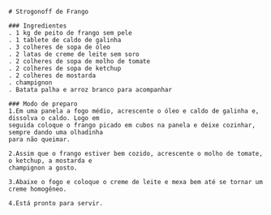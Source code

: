	
	# Strogonoff de Frango
	
	### Ingredientes
	. 1 kg de peito de frango sem pele
	. 1 tablete de caldo de galinha
	. 3 colheres de sopa de óleo
	. 2 latas de creme de leite sem soro
	. 2 colheres de sopa de molho de tomate
	. 2 colheres de sopa de ketchup
	. 2 colheres de mostarda
	. champignon
	. Batata palha e arroz branco para acompanhar

	### Modo de preparo
	1.Em uma panela a fogo médio, acrescente o óleo e caldo de galinha e, dissolva o caldo. Logo em
	seguida coloque o frango picado em cubos na panela e deixe cozinhar, sempre dando uma olhadinha
	para não queimar.
	
	2.Assim que o frango estiver bem cozido, acrescente o molho de tomate, o ketchup, a mostarda e
	champignon a gosto.
	
	3.Abaixe o fogo e coloque o creme de leite e mexa bem até se tornar um creme homogêneo.

	4.Está pronto para servir.